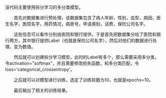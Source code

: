 该代码主要使用拆分学习的多分类模型。

&emsp;&emsp;首先对数据集进行预处理，该数据集包含了病人年龄，性别，血型，病因，医生名字，医院名字，用药情况，病房号，申请类别，话费，保险公司名字。

&emsp;&emsp;这些信息可以看作分别由医院和银行提供，于是首先把数据集分给了医院和银行两方，其中银行提供Label（也就是保险公司名字），然后对他们的数据进行处理，变为数值。

&emsp;&emsp;然后就可以创建拆分学习模型，此时的Label有多个，那么需要采用多分类，令activation="softmax"，并且需要修改损失函数，和多分类匹配，令loss='categorical_crossentropy'。

&emsp;&emsp;之后就可以对模型进行训练，选定了训练轮数为10，也就是epochs=10。

&emsp;&emsp;最后输出了相关的训练结果。